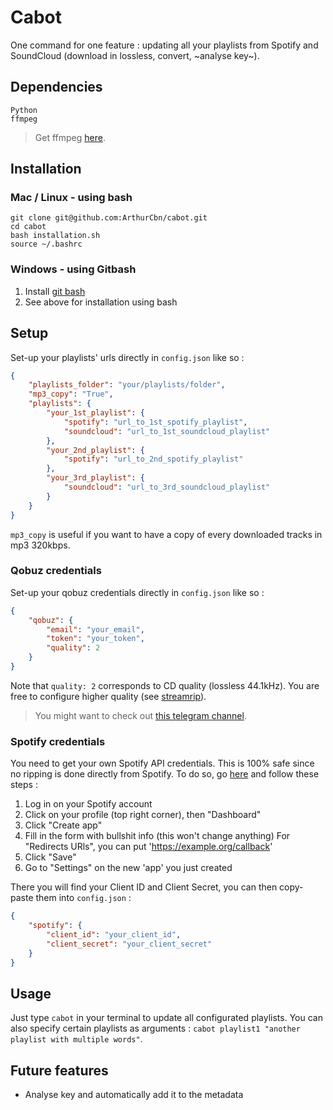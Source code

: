 # Cabot

One command for one feature : updating all your playlists from Spotify and SoundCloud (download in lossless, convert, ~analyse key~).

## Dependencies

```
Python
ffmpeg
```

> Get ffmpeg [here](https://www.ffmpeg.org/download.html).

## Installation

### Mac / Linux - using bash
```
git clone git@github.com:ArthurCbn/cabot.git
cd cabot
bash installation.sh
source ~/.bashrc
```

### Windows - using Gitbash
1. Install [git bash](https://git-scm.com/downloads/win)
2. See above for installation using bash

## Setup

Set-up your playlists' urls directly in `config.json` like so :

```json
{
    "playlists_folder": "your/playlists/folder",
    "mp3_copy": "True",
    "playlists": {
        "your_1st_playlist": {
            "spotify": "url_to_1st_spotify_playlist",
            "soundcloud": "url_to_1st_soundcloud_playlist"
        },
        "your_2nd_playlist": {
            "spotify": "url_to_2nd_spotify_playlist"
        },
        "your_3rd_playlist": {
            "soundcloud": "url_to_3rd_soundcloud_playlist"
        }
    }
}
```

`mp3_copy` is useful if you want to have a copy of every downloaded tracks in mp3 320kbps.


### Qobuz credentials

Set-up your qobuz credentials directly in `config.json` like so :

```json
{
    "qobuz": {
        "email": "your_email",
        "token": "your_token",
        "quality": 2
    }
}
```

Note that `quality: 2` corresponds to CD quality (lossless 44.1kHz).
You are free to configure higher quality (see [streamrip](https://github.com/nathom/streamrip)).

>You might want to check out [this telegram channel](https://t.me/firehawk52official/126460).


### Spotify credentials

You need to get your own Spotify API credentials. This is 100% safe since no ripping is done directly from Spotify.
To do so, go [here](https://developer.spotify.com/) and follow these steps :
1. Log in on your Spotify account
2. Click on your profile (top right corner), then "Dashboard"
3. Click "Create app"
4. Fill in the form with bullshit info (this won't change anything)
   For "Redirects URls", you can put 'https://example.org/callback'
6. Click "Save"
7. Go to "Settings" on the new 'app' you just created

There you will find your Client ID and Client Secret, you can then copy-paste them into `config.json` :

```json
{
    "spotify": {
        "client_id": "your_client_id",
        "client_secret": "your_client_secret"
    }
}
```

## Usage

Just type `cabot` in your terminal to update all configurated playlists.
You can also specify certain playlists as arguments : `cabot playlist1 "another playlist with multiple words"`.

## Future features

- Analyse key and automatically add it to the metadata
